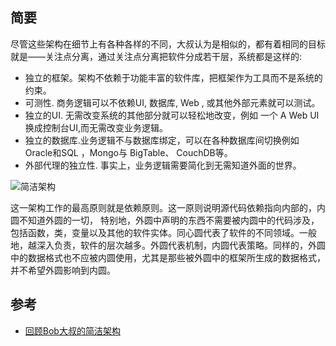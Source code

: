 ## 简要
尽管这些架构在细节上有各种各样的不同，大叔认为是相似的，都有着相同的目标就是——关注点分离，通过关注点分离把软件分成若干层，系统都是这样的:
* 独立的框架。架构不依赖于功能丰富的软件库，把框架作为工具而不是系统的约束。
* 可测性. 商务逻辑可以不依赖UI, 数据库, Web , 或其他外部元素就可以测试。
* 独立的UI. 无需改变系统的其他部分就可以轻松地改变，例如 一个 A Web UI 换成控制台UI,而无需改变业务逻辑。
* 独立的数据库.业务逻辑不与数据库绑定，可以在各种数据库间切换例如 Oracle和SQL ，Mongo与 BigTable、 CouchDB等。
* 外部代理的独立性. 事实上，业务逻辑需要简化到无需知道外面的世界。

![简洁架构](https://upload-images.jianshu.io/upload_images/73516-054464f7a2a9ed3f.jpg)

这一架构工作的最高原则就是依赖原则。这一原则说明源代码依赖指向内部的，内圆不知道外圆的一切， 特别地，外圆中声明的东西不需要被内圆中的代码涉及，包括函数，类，变量以及其他的软件实体。同心圆代表了软件的不同领域。一般地，越深入负责，软件的层次越多。外圆代表机制，内圆代表策略。同样的，外圆中的数据格式也不应被内圆使用，尤其是那些被外圆中的框架所生成的数据格式，并不希望外圆影响到内圆。


## 参考
* [回顾Bob大叔的简洁架构](https://www.jianshu.com/p/5260ec36dd7c)

